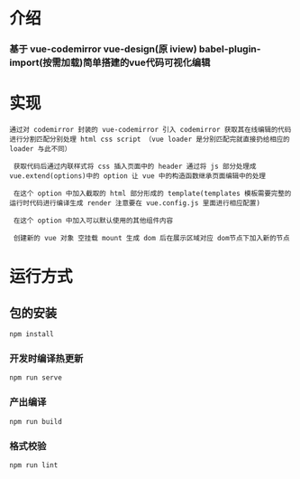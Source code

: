 # 介绍

### 基于 vue-codemirror vue-design(原 iview) babel-plugin-import(按需加载)简单搭建的vue代码可视化编辑

# 实现
```
通过对 codemirror 封装的 vue-codemirror 引入 codemirror 获取其在线编辑的代码 进行分割匹配分别处理 html css script （vue loader 是分别匹配完就直接扔给相应的 loader 与此不同）

 获取代码后通过内联样式将 css 插入页面中的 header 通过将 js 部分处理成 vue.extend(options)中的 option 让 vue 中的构造函数继承页面编辑中的处理

 在这个 option 中加入截取的 html 部分形成的 template(templates 模板需要完整的运行时代码进行编译生成 render 注意要在 vue.config.js 里面进行相应配置)

 在这个 option 中加入可以默认使用的其他组件内容

 创建新的 vue 对象 空挂载 mount 生成 dom 后在展示区域对应 dom节点下加入新的节点
```
# 运行方式

## 包的安装

```
npm install
```

### 开发时编译热更新

```
npm run serve
```

### 产出编译

```
npm run build
```

### 格式校验

```
npm run lint
```
